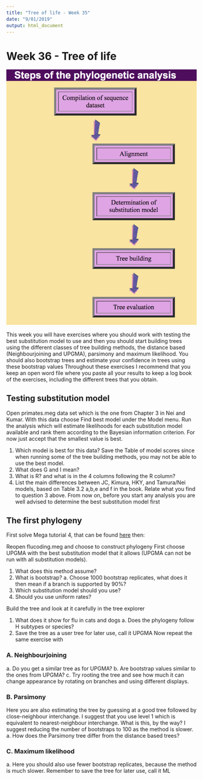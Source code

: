 ```yaml
---
title: "Tree of life - Week 35"
date: "9/01/2019"
output: html_document
---
```



# Week 36 - Tree of life

![Representation of a nucleotide alignment](steps_phylogenetics.png)


This week you will have exercises where you should work with testing the best substitution model to use and then you should start building trees using the different classes of tree building methods, the distance based (Neighbourjoining and UPGMA), parsimony and maximum likelihood. You should also bootstrap trees and estimate your confidence in trees using these bootstrap values
Throughout these exercises I recommend that you keep an open word file where you paste all your results to keep a log book of the exercises, including the different trees that you obtain.

## Testing substitution model
Open primates.meg data set which is the one from Chapter 3 in Nei and Kumar. With this data choose Find best model under the Model menu. Run the analysis which will estimate likelihoods for each substitution model available and rank them according to the Bayesian information criterion. For now just accept that the smallest value is best.
1.    Which model is best for this data? Save the Table of model scores since when running some of the tree building methods, you may not be able to use the best model.
2.    What does G and I mean?
3.    What is R? and what is in the 4 columns following the R column?
4.    List the main differences between  JC, Kimura, HKY, and Tamura/Nei models, based on Table 3.2 a,b,e and f in the book. Relate what you find to question 3 above.
From now on, before you start any analysis you are well advised to determine the best substitution model first

## The first phylogeny
First solve Mega tutorial 4, that can be found [here](https://www.dropbox.com/s/g47okbhljlov2e5/Mega%20tutorial%204.docx?dl=0) then:

Reopen flucoding.meg and choose to construct phylogeny
First choose UPGMA with the best substitution model that it allows (UPGMA can not be run with all substitution models).
1.    What does this method assume?
2.    What is bootstrap?
    a.    Choose 1000 bootstrap replicates, what does it then mean if a branch is supported by 90%?
3.    Which substitution model should you use?
4.    Should you use uniform rates?

Build the tree and look at it carefully in the tree explorer

1.    What does it show for flu in cats and dogs
    a.    Does the phylogeny follow H subtypes or species?
2.    Save the tree as a user tree for later use, call it UPGMA
Now repeat the same exercise with

### A.    **Neighbourjoining**
a.    Do you get a similar tree as for UPGMA?
b.    Are bootstrap values similar to the ones from UPGMA?
c.    Try rooting the tree and see how much it can change appearance by rotating on branches and using different displays.

### B.    **Parsimony**
Here you are also estimating the tree by guessing at a good tree followed by close-neighbour interchange. I suggest that you use level 1 which is equivalent to nearest-neighbour interchange. What is this, by the way? I suggest reducing the number of bootstraps to 100 as the method is slower.
a.    How does the Parsimony tree differ from the distance based trees?

### C.    **Maximum likelihood**
a.    Here you should also use fewer bootstrap replicates, because the method is much slower. Remember to save the tree for later use, call it ML
